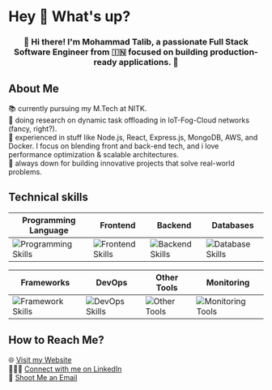 <h1 align="left">Hey 👋 What's up?</h1>

###

<h3 align="center">👋  Hi there! I'm Mohammad Talib, a passionate Full Stack Software Engineer from 🇮🇳 focused on building production-ready applications. 🎯</h3>

###
## About Me
📚 currently pursuing my M.Tech at NITK.  
🔬 doing research on dynamic task offloading in IoT-Fog-Cloud networks (fancy, right?).  
🚀 experienced in stuff like Node.js, React, Express.js, MongoDB, AWS, and Docker. I focus on blending front and back-end tech, and i love performance optimization & scalable architectures.  
🎯 always down for building innovative projects that solve real-world problems.

## Technical skills

**Programming Language** | **Frontend** | **Backend**  | **Databases**  
--- | --- | --- | ---  
![Programming Skills](https://skillicons.dev/icons?i=c,cpp,python) | ![Frontend Skills](https://skillicons.dev/icons?i=html,css,js,jquery,bootstrap,tailwind) | ![Backend Skills](https://skillicons.dev/icons?i=php,nodejs,ts,express) | ![Database Skills](https://skillicons.dev/icons?i=mysql,mongodb,postgresql)

**Frameworks**  | **DevOps** | **Other Tools** | **Monitoring**  
--- | --- | --- | ---  
![Framework Skills](https://skillicons.dev/icons?i=react,nextjs) | ![DevOps Skills](https://skillicons.dev/icons?i=aws,git,github,docker,redis,kubernetes) | ![Other Tools](https://skillicons.dev/icons?i=latex,postman) | ![Monitoring Tools](https://skillicons.dev/icons?i=grafana,prometheus)

## How to Reach Me?

🌐 [Visit my Website](https://talib8335.github.io/)  
👨🏻‍💻 [Connect with me on LinkedIn](https://www.linkedin.com/in/md-talib-737801291)  
💌 [Shoot Me an Email](mailto:mdtalib8335@gmail.com)
